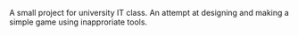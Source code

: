 A small project for university IT class. An attempt at designing and making a simple game using inapproriate tools.
